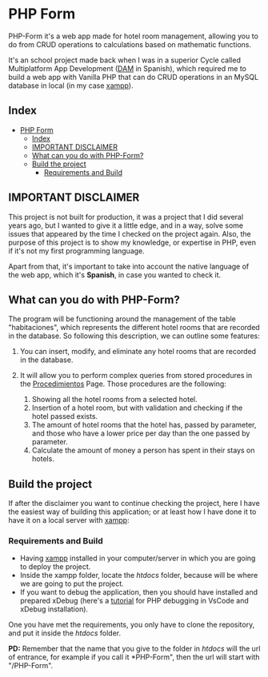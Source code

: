 # PHP Form

PHP-Form it's a web app made for hotel room management, allowing you to do from CRUD operations to calculations based on mathematic functions.

It's an school project made back when I was in a superior Cycle called Multiplatform App Development ([DAM](https://medac.es/blogs/informatica/ser-programador-dam-o-daw#:~:text=¿Qué%20es%20DAM%3F,aplicaciones%20móviles%20o%20de%20escritorio.) in Spanish), which required me to build a
web app with Vanilla PHP that can do CRUD operations in an MySQL database in local
(in my case [xampp](https://www.apachefriends.org/es/index.html)).

## Index

- [PHP Form](#php-form)
  - [Index](#index)
  - [IMPORTANT DISCLAIMER](#important-disclaimer)
  - [What can you do with PHP-Form?](#what-can-you-do-with-php-form)
  - [Build the project](#build-the-project)
    - [Requirements and Build](#requirements-and-build)

## IMPORTANT DISCLAIMER

This project is not built for production, it was a project that I did several years ago, but I wanted to give it a little edge, and in a way, solve some issues that
appeared by the time I checked on the project again. Also, the purpose of this project is to show my knowledge, or expertise in PHP, even if it's not my first programming language.

Apart from that, it's important to take into account the native language of the web app, which it's **Spanish**, in case you wanted to check it.

## What can you do with PHP-Form?

The program will be functioning around the management of the table "habitaciones", which represents the different hotel rooms that are recorded in the database. So following this description, we can outline some features:

1. You can insert, modify, and eliminate any hotel rooms that are recorded in the database.
2. It will allow you to perform complex queries from stored procedures in the [Procedimientos](https://github.com/JoseJuan1011/PHP-Form/tree/main/Procedimientos) Page. Those procedures are the following:

    1. Showing all the hotel rooms from a selected hotel.
    2. Insertion of a hotel room, but with validation and checking if the hotel passed exists.
    3. The amount of hotel rooms that the hotel has, passed by parameter, and those who have a lower price per day than the one passed by parameter.
    4. Calculate the amount of money a person has spent in their stays on hotels.

## Build the project

If after the disclaimer you want to continue checking the project, here I have the easiest way of building this application; or at least how I have done it to have it on a local server with [xampp](https://www.apachefriends.org/es/index.html):

### Requirements and Build

- Having [xampp](https://www.apachefriends.org/es/index.html) installed in your computer/server in which you are going to deploy the project.
- Inside the xampp folder, locate the *htdocs* folder, because will be where we are going to put the project.
- If you want to debug the application, then you should have installed and prepared xDebug (here's a [tutorial](https://youtu.be/8ka_Efpl21Y?si=ZnzrXORD4zxkzxBQ) for PHP debugging in VsCode and xDebug installation).

One you have met the requirements, you only have to clone the repository, and put it inside the *htdocs* folder.

**PD:** Remember that the name that you give to the folder in *htdocs* will the url of entrance, for example if you call it *PHP-Form", then the url will start with "\/PHP-Form".
